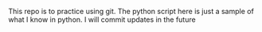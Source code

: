 This repo is to practice using git. 
The python script here is just a sample of what I know in python. 
I will commit updates in the future
